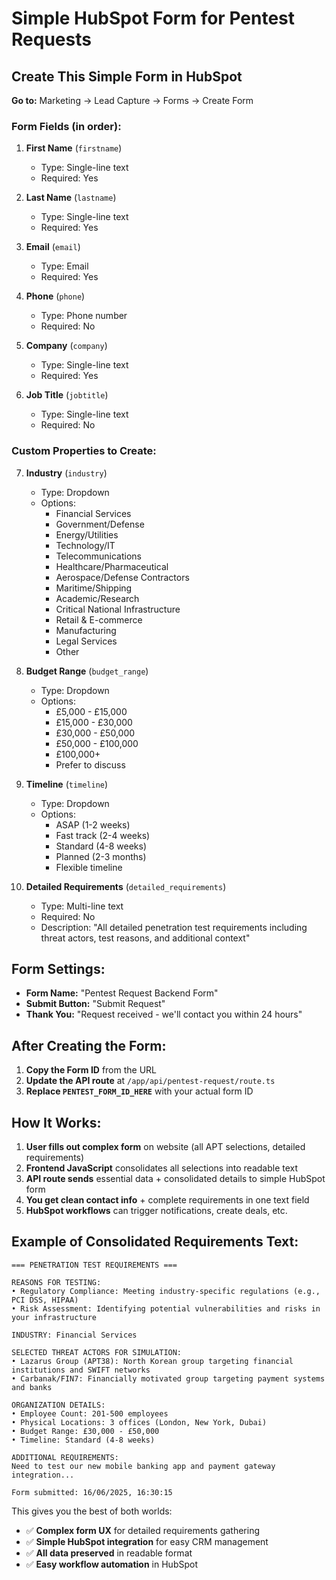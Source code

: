 # Simple HubSpot Form for Pentest Requests

## Create This Simple Form in HubSpot

**Go to:** Marketing → Lead Capture → Forms → Create Form

### Form Fields (in order):

1. **First Name** (`firstname`)
   - Type: Single-line text
   - Required: Yes

2. **Last Name** (`lastname`)
   - Type: Single-line text
   - Required: Yes

3. **Email** (`email`)
   - Type: Email
   - Required: Yes

4. **Phone** (`phone`)
   - Type: Phone number
   - Required: No

5. **Company** (`company`)
   - Type: Single-line text
   - Required: Yes

6. **Job Title** (`jobtitle`)
   - Type: Single-line text
   - Required: No

### Custom Properties to Create:

7. **Industry** (`industry`)
   - Type: Dropdown
   - Options:
     - Financial Services
     - Government/Defense
     - Energy/Utilities
     - Technology/IT
     - Telecommunications
     - Healthcare/Pharmaceutical
     - Aerospace/Defense Contractors
     - Maritime/Shipping
     - Academic/Research
     - Critical National Infrastructure
     - Retail & E-commerce
     - Manufacturing
     - Legal Services
     - Other

8. **Budget Range** (`budget_range`)
   - Type: Dropdown
   - Options:
     - £5,000 - £15,000
     - £15,000 - £30,000
     - £30,000 - £50,000
     - £50,000 - £100,000
     - £100,000+
     - Prefer to discuss

9. **Timeline** (`timeline`)
   - Type: Dropdown
   - Options:
     - ASAP (1-2 weeks)
     - Fast track (2-4 weeks)
     - Standard (4-8 weeks)
     - Planned (2-3 months)
     - Flexible timeline

10. **Detailed Requirements** (`detailed_requirements`)
    - Type: Multi-line text
    - Required: No
    - Description: "All detailed penetration test requirements including threat actors, test reasons, and additional context"

## Form Settings:

- **Form Name:** "Pentest Request Backend Form"
- **Submit Button:** "Submit Request" 
- **Thank You:** "Request received - we'll contact you within 24 hours"

## After Creating the Form:

1. **Copy the Form ID** from the URL
2. **Update the API route** at `/app/api/pentest-request/route.ts`
3. **Replace `PENTEST_FORM_ID_HERE`** with your actual form ID

## How It Works:

1. **User fills out complex form** on website (all APT selections, detailed requirements)
2. **Frontend JavaScript** consolidates all selections into readable text
3. **API route sends** essential data + consolidated details to simple HubSpot form
4. **You get clean contact info** + complete requirements in one text field
5. **HubSpot workflows** can trigger notifications, create deals, etc.

## Example of Consolidated Requirements Text:

```
=== PENETRATION TEST REQUIREMENTS ===

REASONS FOR TESTING:
• Regulatory Compliance: Meeting industry-specific regulations (e.g., PCI DSS, HIPAA)
• Risk Assessment: Identifying potential vulnerabilities and risks in your infrastructure

INDUSTRY: Financial Services

SELECTED THREAT ACTORS FOR SIMULATION:
• Lazarus Group (APT38): North Korean group targeting financial institutions and SWIFT networks
• Carbanak/FIN7: Financially motivated group targeting payment systems and banks

ORGANIZATION DETAILS:
• Employee Count: 201-500 employees
• Physical Locations: 3 offices (London, New York, Dubai)
• Budget Range: £30,000 - £50,000
• Timeline: Standard (4-8 weeks)

ADDITIONAL REQUIREMENTS:
Need to test our new mobile banking app and payment gateway integration...

Form submitted: 16/06/2025, 16:30:15
```

This gives you the best of both worlds:
- ✅ **Complex form UX** for detailed requirements gathering
- ✅ **Simple HubSpot integration** for easy CRM management
- ✅ **All data preserved** in readable format
- ✅ **Easy workflow automation** in HubSpot